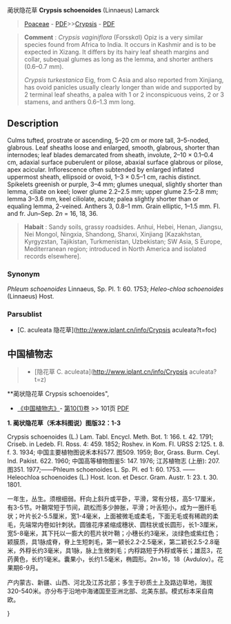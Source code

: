 蔺状隐花草 **Crypsis schoenoides** (Linnaeus) Lamarck

> [Poaceae](http://www.iplant.cn/info/Poaceae?t=foc) - [PDF](http://www.iplant.cn/foc/pdf/Poaceae.pdf)>>[Crypsis](http://www.iplant.cn/info/Crypsis?t=foc) - [PDF](http://www.iplant.cn/foc/pdf/Crypsis.pdf)

> **Comment** : 
> *Crypsis vaginiflora* (Forsskσl) Opiz is a very similar species found from Africa to India. It occurs in Kashmir and is to be expected in Xizang. It differs by its hairy leaf sheath margins and collar, subequal glumes as long as the lemma, and shorter anthers (0.6–0.7 mm).
>
> *Crypsis turkestanica* Eig, from C Asia and also reported from Xinjiang, has ovoid panicles usually clearly longer than wide and supported by 2 terminal leaf sheaths, a palea with 1 or 2 inconspicuous veins, 2 or 3 stamens, and anthers 0.6–1.3 mm long.

## Description

Culms tufted, prostrate or ascending, 5–20 cm or more tall, 3–5-noded, glabrous. Leaf sheaths loose and enlarged, smooth, glabrous, shorter than internodes; leaf blades demarcated from sheath, involute, 2–10 × 0.1–0.4 cm, adaxial surface puberulent or pilose, abaxial surface glabrous or pilose, apex acicular. Inflorescence often subtended by enlarged inflated uppermost sheath, ellipsoid or ovoid, 1–3 × 0.5–1 cm, rachis distinct. Spikelets greenish or purple, 3–4 mm; glumes unequal, slightly shorter than lemma, ciliate on keel; lower glume 2.2–2.5 mm; upper glume 2.5–2.8 mm; lemma 3–3.6 mm, keel ciliolate, acute; palea slightly shorter than or equaling lemma, 2-veined. Anthers 3, 0.8–1 mm. Grain elliptic, 1–1.5 mm. Fl. and fr. Jun–Sep. 2*n* = 16, 18, 36.

> **Habait** : 
> Sandy soils, grassy roadsides. Anhui, Hebei, Henan, Jiangsu, Nei Mongol, Ningxia, Shandong, Shanxi, Xinjiang [Kazakhstan, Kyrgyzstan, Tajikistan, Turkmenistan, Uzbekistan; SW Asia, S Europe, Mediterranean region; introduced in North America and isolated records elsewhere].

### Synonym
*Phleum schoenoides* Linnaeus, Sp. Pl. 1: 60. 1753; *Heleo-chloa schoenoides* (Linnaeus) Host.


### Parsublist

* [C.  aculeata  隐花草](http://www.iplant.cn/info/Crypsis aculeata?t=foc)

## 中国植物志

> * [隐花草  C.  aculeata](http://www.iplant.cn/info/Crypsis aculeata?t=z)

**蔺状隐花草 Crypsis schoenoides",


* [《中国植物志》](http://www.iplant.cn/frps)- [第10(1)卷](http://www.iplant.cn/frps/vol/10(1)) >> 101页 [PDF](http://www.iplant.cn/frps/pdf/10(1)/101.pdf)

**1. 蔺状隐花草（禾本科图说）图版32：1-3**

Crypsis schoenoides (L.) Lam. Tabl. Encycl. Meth. Bot. 1: 166. t. 42. 1791; Criseb. in Ledeb. Fl. Ross. 4: 459. 1852; Roshev. in Kom. Fl. URSS 2:125. t. 8. f. 3. 1934; 中国主要植物图说禾本科577. 图509. 1959; Bor, Grass. Burm. Ceyl. Ind. Pakist. 622. 1960; 中国高等植物图鉴5: 147. 1976; 江苏植物志 (上册): 207. 图351. 1977;——Phleum schoenoides L. Sp. Pl. ed 1: 60. 1753. ——Heleochloa schoenoides (L.) Host. Icon. et Descr. Gram. Austr. 1: 23. t. 30. 1801.

一年生，丛生。须根细弱。秆向上斜升或平卧，平滑，常有分枝，高5-17厘米，有3-5节。叶鞘常短于节间，疏松而多少肿胀，平滑；叶舌短小，成为一圈纤毛状；叶片长2-5.5厘米，宽1-4毫米，上面被微毛或柔毛，下面无毛或有稀疏的柔毛，先端常内卷如针刺状。圆锥花序紧缩成穗状、圆柱状或长圆形，长1-3厘米，宽5-8毫米，其下托以一膨大的苞片状叶鞘；小穗长约3毫米，淡绿色或紫红色；颖膜质，具1脉成脊，脊上生短刺毛，第一颖长2.2-2.5毫米，第二颖长2.5-2.8毫米，外稃长约3毫米，具1脉，脉上生微刺毛；内稃路短于外稃或等长；雄蕊3，花药黄色，长约1毫米。囊果小，长约1.5毫米，椭圆形。2n=16，18（Avdulov）。花果期6-9月。

产内蒙古、新疆、山西、河北及江苏北部；多生于砂质土上及路边草地，海拔320-540米。亦分布于沿地中海诸国至亚洲北部、北美东部。模式标本采自南欧。


}